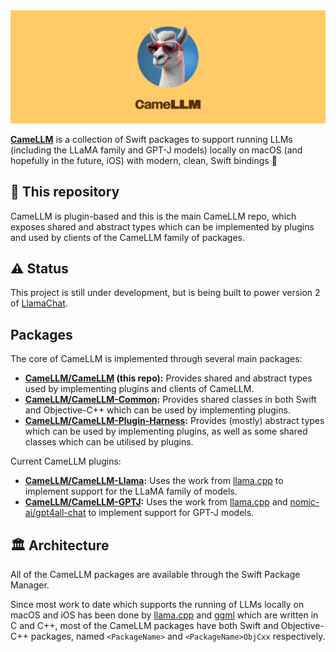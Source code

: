 <img src="Resources/Banner-b47186.png" />

**[CameLLM](https://github.com/CameLLM)** is a collection of Swift packages to support running LLMs (including the LLaMA family and GPT-J models) locally on macOS (and hopefully in the future, iOS) with modern, clean, Swift bindings 🚀


## 🐪 This repository

CameLLM is plugin-based and this is the main CameLLM repo, which exposes shared and abstract types which can be implemented by plugins and used by clients of the CameLLM family of packages.

## ⚠️ Status

This project is still under development, but is being built to power version 2 of [LlamaChat](http://github.com/alexrozanski/LlamaChat).

## Packages

The core of CameLLM is implemented through several main packages:
- **[CameLLM/CameLLM](https://github.com/CameLLM/CameLLM) (this repo):** Provides shared and abstract types used by implementing plugins and clients of CameLLM.
- **[CameLLM/CameLLM-Common](https://github.com/CameLLM/CameLLM-Common):** Provides shared classes in both Swift and Objective-C++ which can be used by implementing plugins.
- **[CameLLM/CameLLM-Plugin-Harness](https://github.com/CameLLM/CameLLM-Plugin-Harness):** Provides (mostly) abstract types which can be used by implementing plugins, as well as some shared classes which can be utilised by plugins.

Current CameLLM plugins:
- **[CameLLM/CameLLM-Llama](https://github.com/CameLLM/CameLLM-Llama):** Uses the work from [llama.cpp](https://github.com/ggerganov/llama.cpp) to implement support for the LLaMA family of models.
- **[CameLLM/CameLLM-GPTJ](https://github.com/CameLLM/CameLLM-Llama):** Uses the work from [llama.cpp](https://github.com/ggerganov/llama.cpp) and [nomic-ai/gpt4all-chat](https://github.com/nomic-ai/gpt4all-chat) to implement support for GPT-J models.

## 🏛️ Architecture

All of the CameLLM packages are available through the Swift Package Manager.

Since most work to date which supports the running of LLMs locally on macOS and iOS has been done by [llama.cpp](https://github.com/ggerganov/llama.cpp) and [ggml](https://github.com/ggerganov/ggml) which are written in C and C++, most of the CameLLM packages have both Swift and Objective-C++ packages, named `<PackageName>` and `<PackageName>ObjCxx` respectively.

